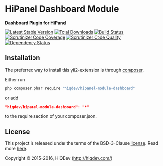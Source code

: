 HiPanel Dashboard Module
========================

**Dashboard Plugin for HiPanel**

[![Latest Stable Version](https://poser.pugx.org/hiqdev/hipanel-module-dashboard/v/stable)](https://packagist.org/packages/hiqdev/hipanel-module-dashboard)
[![Total Downloads](https://poser.pugx.org/hiqdev/hipanel-module-dashboard/downloads)](https://packagist.org/packages/hiqdev/hipanel-module-dashboard)
[![Build Status](https://img.shields.io/travis/hiqdev/hipanel-module-dashboard.svg)](https://travis-ci.org/hiqdev/hipanel-module-dashboard)
[![Scrutinizer Code Coverage](https://img.shields.io/scrutinizer/coverage/g/hiqdev/hipanel-module-dashboard.svg)](https://scrutinizer-ci.com/g/hiqdev/hipanel-module-dashboard/)
[![Scrutinizer Code Quality](https://img.shields.io/scrutinizer/g/hiqdev/hipanel-module-dashboard.svg)](https://scrutinizer-ci.com/g/hiqdev/hipanel-module-dashboard/)
[![Dependency Status](https://www.versioneye.com/php/hiqdev:hipanel-module-dashboard/dev-master/badge.svg)](https://www.versioneye.com/php/hiqdev:hipanel-module-dashboard/dev-master)

## Installation

The preferred way to install this yii2-extension is through [composer](http://getcomposer.org/download/).

Either run

```sh
php composer.phar require "hiqdev/hipanel-module-dashboard"
```

or add

```json
"hiqdev/hipanel-module-dashboard": "*"
```

to the require section of your composer.json.

## License

This project is released under the terms of the BSD-3-Clause [license](LICENSE).
Read more [here](http://choosealicense.com/licenses/bsd-3-clause).

Copyright © 2015-2016, HiQDev (http://hiqdev.com/)
